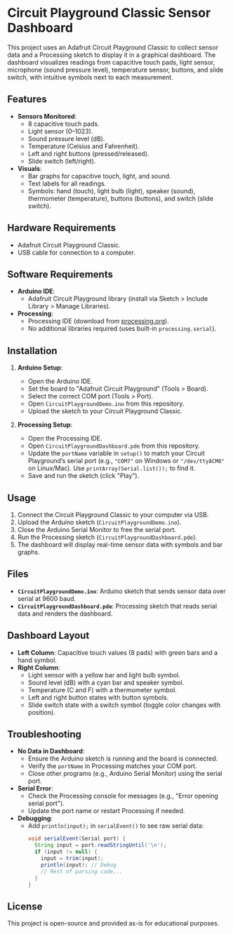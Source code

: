 # Circuit Playground Classic Sensor Dashboard

This project uses an Adafruit Circuit Playground Classic to collect sensor data and a Processing sketch to display it in a graphical dashboard. The dashboard visualizes readings from capacitive touch pads, light sensor, microphone (sound pressure level), temperature sensor, buttons, and slide switch, with intuitive symbols next to each measurement.

## Features
- **Sensors Monitored**:
  - 8 capacitive touch pads.
  - Light sensor (0–1023).
  - Sound pressure level (dB).
  - Temperature (Celsius and Fahrenheit).
  - Left and right buttons (pressed/released).
  - Slide switch (left/right).
- **Visuals**:
  - Bar graphs for capacitive touch, light, and sound.
  - Text labels for all readings.
  - Symbols: hand (touch), light bulb (light), speaker (sound), thermometer (temperature), buttons (buttons), and switch (slide switch).

## Hardware Requirements
- Adafruit Circuit Playground Classic.
- USB cable for connection to a computer.

## Software Requirements
- **Arduino IDE**:
  - Adafruit Circuit Playground library (install via Sketch > Include Library > Manage Libraries).
- **Processing**:
  - Processing IDE (download from [processing.org](https://processing.org/download)).
  - No additional libraries required (uses built-in `processing.serial`).

## Installation
1. **Arduino Setup**:
   - Open the Arduino IDE.
   - Set the board to "Adafruit Circuit Playground" (Tools > Board).
   - Select the correct COM port (Tools > Port).
   - Open `CircuitPlaygroundDemo.ino` from this repository.
   - Upload the sketch to your Circuit Playground Classic.

2. **Processing Setup**:
   - Open the Processing IDE.
   - Open `CircuitPlaygroundDashboard.pde` from this repository.
   - Update the `portName` variable in `setup()` to match your Circuit Playground’s serial port (e.g., `"COM7"` on Windows or `"/dev/ttyACM0"` on Linux/Mac). Use `printArray(Serial.list());` to find it.
   - Save and run the sketch (click "Play").

## Usage
1. Connect the Circuit Playground Classic to your computer via USB.
2. Upload the Arduino sketch (`CircuitPlaygroundDemo.ino`).
3. Close the Arduino Serial Monitor to free the serial port.
4. Run the Processing sketch (`CircuitPlaygroundDashboard.pde`).
5. The dashboard will display real-time sensor data with symbols and bar graphs.

## Files
- **`CircuitPlaygroundDemo.ino`**: Arduino sketch that sends sensor data over serial at 9600 baud.
- **`CircuitPlaygroundDashboard.pde`**: Processing sketch that reads serial data and renders the dashboard.

## Dashboard Layout
- **Left Column**: Capacitive touch values (8 pads) with green bars and a hand symbol.
- **Right Column**:
  - Light sensor with a yellow bar and light bulb symbol.
  - Sound level (dB) with a cyan bar and speaker symbol.
  - Temperature (C and F) with a thermometer symbol.
  - Left and right button states with button symbols.
  - Slide switch state with a switch symbol (toggle color changes with position).

## Troubleshooting
- **No Data in Dashboard**:
  - Ensure the Arduino sketch is running and the board is connected.
  - Verify the `portName` in Processing matches your COM port.
  - Close other programs (e.g., Arduino Serial Monitor) using the serial port.
- **Serial Error**:
  - Check the Processing console for messages (e.g., "Error opening serial port").
  - Update the port name or restart Processing if needed.
- **Debugging**:
  - Add `println(input);` in `serialEvent()` to see raw serial data:
    ```java
    void serialEvent(Serial port) {
      String input = port.readStringUntil('\n');
      if (input != null) {
        input = trim(input);
        println(input); // Debug
        // Rest of parsing code...
      }
    }
    ```

## License
This project is open-source and provided as-is for educational purposes.


